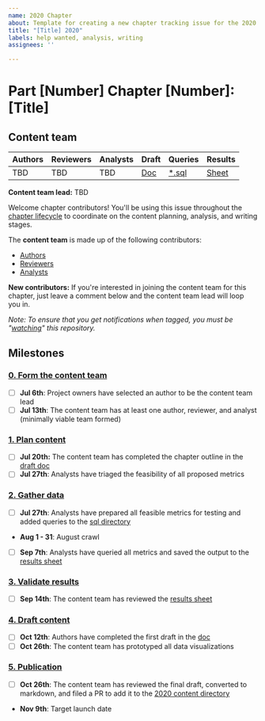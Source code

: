 ```yaml
---
name: 2020 Chapter
about: Template for creating a new chapter tracking issue for the 2020 Web Almanac
title: "[Title] 2020"
labels: help wanted, analysis, writing
assignees: ''

---
```


# Part [Number] Chapter [Number]: [Title]

## Content team
| Authors | Reviewers | Analysts | Draft | Queries | Results |
| ------- | --------- | -------- | ----- | ------- | ------- |
| TBD | TBD | TBD | [Doc](#~draft-doc) | [*.sql](#~sql-dir) | [Sheet](#~results-sheet) |

**Content team lead:** TBD

Welcome chapter contributors! You'll be using this issue throughout the [chapter lifecycle](https://github.com/HTTPArchive/almanac.httparchive.org/wiki/Chapter-Lifecycle) to coordinate on the content planning, analysis, and writing stages.

The **content team** is made up of the following contributors:

- [Authors](https://github.com/HTTPArchive/almanac.httparchive.org/wiki/Authors'-Guide)
- [Reviewers](https://github.com/HTTPArchive/almanac.httparchive.org/wiki/Reviewers'-Guide)
- [Analysts](https://github.com/HTTPArchive/almanac.httparchive.org/wiki/Analysts'-Guide)

**New contributors:** If you're interested in joining the content team for this chapter, just leave a comment below and the content team lead will loop you in.

_Note: To ensure that you get notifications when tagged, you must be "[watching](https://github.com/HTTPArchive/almanac.httparchive.org/wiki/Chapter-Lifecycle#notifications)" this repository._

## Milestones

### [**0. Form the content team**](https://github.com/HTTPArchive/almanac.httparchive.org/wiki/Chapter-Lifecycle#0-create-content-team)
+ [ ] **Jul 6th**: Project owners have selected an author to be the content team lead
+ [ ] **Jul 13th**: The content team has at least one author, reviewer, and analyst (minimally viable team formed)

### [**1. Plan content**](https://github.com/HTTPArchive/almanac.httparchive.org/wiki/Chapter-Lifecycle#1-plan-content)
+ [ ] **Jul 20th:** The content team has completed the chapter outline in the [draft doc](#~draft-doc)
+ [ ] **Jul 27th**: Analysts have triaged the feasibility of all proposed metrics

### [**2. Gather data**](https://github.com/HTTPArchive/almanac.httparchive.org/wiki/Chapter-Lifecycle#1-plan-content)
+ [ ] **Jul 27th**: Analysts have prepared all feasible metrics for testing and added queries to the [sql directory](#~sql-dir)
- **Aug 1 - 31**: August crawl
+ [ ] **Sep 7th**: Analysts have queried all metrics and saved the output to the [results sheet](#~results-sheet)

### [**3. Validate results**](https://github.com/HTTPArchive/almanac.httparchive.org/wiki/Chapter-Lifecycle#3-validate-results)
+ [ ] **Sep 14th**: The content team has reviewed the [results sheet](#~results-sheet)

### [**4. Draft content**](https://github.com/HTTPArchive/almanac.httparchive.org/wiki/Chapter-Lifecycle#4-draft-content)
+ [ ] **Oct 12th**: Authors have completed the first draft in the [doc](#~draft-doc)
+ [ ] **Oct 26th**: The content team has prototyped all data visualizations

### [**5. Publication**](https://github.com/HTTPArchive/almanac.httparchive.org/wiki/Chapter-Lifecycle#5-publication)
+ [ ] **Oct 26th**: The content team has reviewed the final draft, converted to markdown, and filed a PR to add it to the [2020 content directory](https://github.com/HTTPArchive/almanac.httparchive.org/tree/main/src/content/en/2020)
- **Nov 9th**: Target launch date

[~draft-doc]: #
[~sql-dir]: https://github.com/HTTPArchive/almanac.httparchive.org/tree/main/sql/2020/${chapter_slug}/
[~results-sheet]: #
